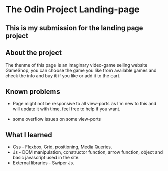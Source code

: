 #  The Odin Project Landing-page

## This is my submission for the landing page project

## About the project 

The thenme of this page is an imaginary video-game selling website GameShop, you can choose the game you like from available games and check the info and buy it if you like or add it to the cart.

## Known problems 

* Page might not be responsive to all view-ports as I'm new to this and will update it with time, feel free to help if you want.

* some overflow issues on some view-ports

## What I learned 

* Css - Flexbox, Grid, positioning, Media Queries.
* Js - DOM manipulation, constructor function, arrow function, object and basic javascript used in the site.
* External libraries - Swiper Js.

